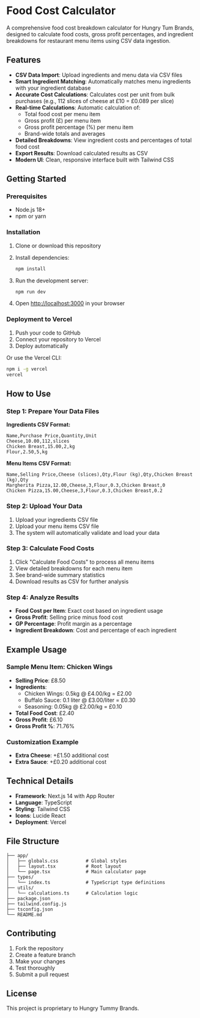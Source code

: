 # Food Cost Calculator

A comprehensive food cost breakdown calculator for Hungry Tum Brands, designed to calculate food costs, gross profit percentages, and ingredient breakdowns for restaurant menu items using CSV data ingestion.

## Features

- **CSV Data Import**: Upload ingredients and menu data via CSV files
- **Smart Ingredient Matching**: Automatically matches menu ingredients with your ingredient database
- **Accurate Cost Calculations**: Calculates cost per unit from bulk purchases (e.g., 112 slices of cheese at £10 = £0.089 per slice)
- **Real-time Calculations**: Automatic calculation of:
  - Total food cost per menu item
  - Gross profit (£) per menu item
  - Gross profit percentage (%) per menu item
  - Brand-wide totals and averages
- **Detailed Breakdowns**: View ingredient costs and percentages of total food cost
- **Export Results**: Download calculated results as CSV
- **Modern UI**: Clean, responsive interface built with Tailwind CSS

## Getting Started

### Prerequisites

- Node.js 18+ 
- npm or yarn

### Installation

1. Clone or download this repository
2. Install dependencies:
   ```bash
   npm install
   ```

3. Run the development server:
   ```bash
   npm run dev
   ```

4. Open [http://localhost:3000](http://localhost:3000) in your browser

### Deployment to Vercel

1. Push your code to GitHub
2. Connect your repository to Vercel
3. Deploy automatically

Or use the Vercel CLI:
```bash
npm i -g vercel
vercel
```

## How to Use

### Step 1: Prepare Your Data Files

**Ingredients CSV Format:**
```csv
Name,Purchase Price,Quantity,Unit
Cheese,10.00,112,slices
Chicken Breast,15.00,2,kg
Flour,2.50,5,kg
```

**Menu Items CSV Format:**
```csv
Name,Selling Price,Cheese (slices),Qty,Flour (kg),Qty,Chicken Breast (kg),Qty
Margherita Pizza,12.00,Cheese,3,Flour,0.3,Chicken Breast,0
Chicken Pizza,15.00,Cheese,3,Flour,0.3,Chicken Breast,0.2
```

### Step 2: Upload Your Data
1. Upload your ingredients CSV file
2. Upload your menu items CSV file
3. The system will automatically validate and load your data

### Step 3: Calculate Food Costs
1. Click "Calculate Food Costs" to process all menu items
2. View detailed breakdowns for each menu item
3. See brand-wide summary statistics
4. Download results as CSV for further analysis

### Step 4: Analyze Results
- **Food Cost per Item**: Exact cost based on ingredient usage
- **Gross Profit**: Selling price minus food cost
- **GP Percentage**: Profit margin as a percentage
- **Ingredient Breakdown**: Cost and percentage of each ingredient

## Example Usage

### Sample Menu Item: Chicken Wings
- **Selling Price**: £8.50
- **Ingredients**:
  - Chicken Wings: 0.5kg @ £4.00/kg = £2.00
  - Buffalo Sauce: 0.1 liter @ £3.00/liter = £0.30
  - Seasoning: 0.05kg @ £2.00/kg = £0.10
- **Total Food Cost**: £2.40
- **Gross Profit**: £6.10
- **Gross Profit %**: 71.76%

### Customization Example
- **Extra Cheese**: +£1.50 additional cost
- **Extra Sauce**: +£0.20 additional cost

## Technical Details

- **Framework**: Next.js 14 with App Router
- **Language**: TypeScript
- **Styling**: Tailwind CSS
- **Icons**: Lucide React
- **Deployment**: Vercel

## File Structure

```
├── app/
│   ├── globals.css          # Global styles
│   ├── layout.tsx           # Root layout
│   └── page.tsx             # Main calculator page
├── types/
│   └── index.ts             # TypeScript type definitions
├── utils/
│   └── calculations.ts      # Calculation logic
├── package.json
├── tailwind.config.js
├── tsconfig.json
└── README.md
```

## Contributing

1. Fork the repository
2. Create a feature branch
3. Make your changes
4. Test thoroughly
5. Submit a pull request

## License

This project is proprietary to Hungry Tummy Brands.
